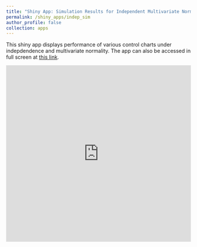 ```yaml
---
title: "Shiny App: Simulation Results for Independent Multivariate Normal Data"
permalink: /shiny_apps/indep_sim
author_profile: false
collection: apps
---
```


This shiny app displays performance of various control charts under indepdendence and multivariate normality. The app can also be accessed in full screen at [this link](https://taylor-grimm.shinyapps.io/indep_shiny/).

<embed src="https://taylor-grimm.shinyapps.io/indep_shiny/" style="width:100%; height: 50vw;">
